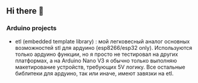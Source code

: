 ## Hi there 👋

<!--
**JimorMarlow/JimorMarlow** is a ✨ _special_ ✨ repository because its `README.md` (this file) appears on your GitHub profile.

Here are some ideas to get you started:

- 🔭 I’m currently working on ...
- 🌱 I’m currently learning ...
- 👯 I’m looking to collaborate on ...
- 🤔 I’m looking for help with ...
- 💬 Ask me about ...
- 📫 How to reach me: ...
- 😄 Pronouns: ...
- ⚡ Fun fact: ...
-->

### Arduino projects

- etl (embedded template library) : мой легковесный аналог основных возможностей stl для ардуино (esp8266/esp32 only). Используются только ардуино функции, но я просто не тестировал на других платформах, а на Arduino Nano V3 я обычно только выполняю макетирование устройств, требующих 5V логику. Все остальные библитеки для ардуино, так или иначе, имеют завязки на etl. 
